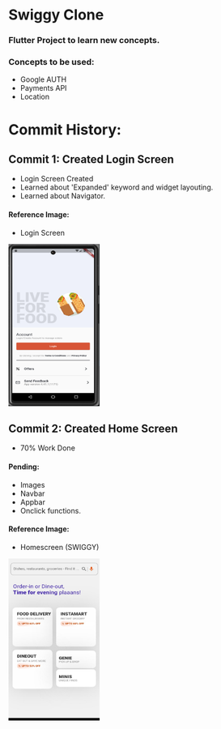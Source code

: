 # Swiggy Clone
### Flutter Project to learn new concepts.

### Concepts to be used:
- Google AUTH
- Payments API
- Location

# Commit History:

## Commit 1: Created Login Screen
- Login Screen Created
- Learned about 'Expanded' keyword and widget layouting.
- Learned about Navigator.
#### Reference Image:
- Login Screen
<img src="./Reference%20Images/ref_img1.png"  width="180" height="320">


## Commit 2: Created Home Screen
- 70% Work Done

#### Pending:
- Images
- Navbar
- Appbar
- Onclick functions.

#### Reference Image:
- Homescreen (SWIGGY)
<img src="./Reference%20Images/ref_img2.jpg"  width="180" height="320">
